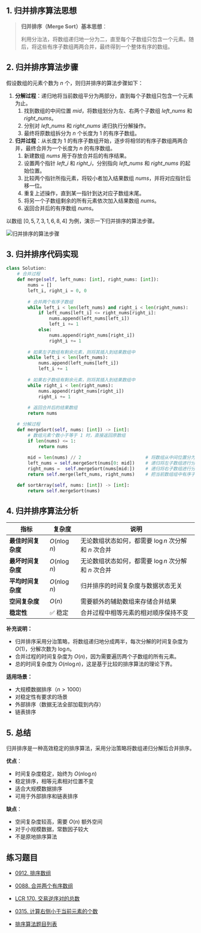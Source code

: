 ## 1. 归并排序算法思想

> **归并排序（Merge Sort）基本思想**：
>
> 利用分治法，将数组递归地一分为二，直至每个子数组只包含一个元素。随后，将这些有序子数组两两合并，最终得到一个整体有序的数组。

## 2. 归并排序算法步骤

假设数组的元素个数为 $n$ 个，则归并排序的算法步骤如下：

1. **分解过程**：递归地将当前数组平分为两部分，直到每个子数组只包含一个元素为止。
   1. 找到数组的中间位置 $mid$，将数组划分为左、右两个子数组 $left\_nums$ 和 $right\_nums$。
   2. 分别对 $left\_nums$ 和 $right\_nums$ 递归执行分解操作。
   3. 最终将原数组拆分为 $n$ 个长度为 $1$ 的有序子数组。
2. **归并过程**：从长度为 $1$ 的有序子数组开始，逐步将相邻的有序子数组两两合并，最终合并为一个长度为 $n$ 的有序数组。
   1. 新建数组 $nums$ 用于存放合并后的有序结果。
   2. 设置两个指针 $left\_i$ 和 $right\_i$，分别指向 $left\_nums$ 和 $right\_nums$ 的起始位置。
   3. 比较两个指针所指元素，将较小者加入结果数组 $nums$，并将对应指针后移一位。
   4. 重复上述操作，直到某一指针到达对应子数组末尾。
   5. 将另一个子数组剩余的所有元素依次加入结果数组 $nums$。
   6. 返回合并后的有序数组 $nums$。

以数组 $[0, 5, 7, 3, 1, 6, 8, 4]$ 为例，演示一下归并排序的算法步骤。

![归并排序的算法步骤](http://qcdn.itcharge.cn/images/20230817103814.png)

## 3. 归并排序代码实现

```python
class Solution:
    # 合并过程
    def merge(self, left_nums: [int], right_nums: [int]):
        nums = []
        left_i, right_i = 0, 0
        
        # 合并两个有序子数组
        while left_i < len(left_nums) and right_i < len(right_nums):
            if left_nums[left_i] <= right_nums[right_i]:
                nums.append(left_nums[left_i])
                left_i += 1
            else:
                nums.append(right_nums[right_i])
                right_i += 1
        
        # 如果左子数组有剩余元素，则将其插入到结果数组中
        while left_i < len(left_nums):
            nums.append(left_nums[left_i])
            left_i += 1
        
        # 如果右子数组有剩余元素，则将其插入到结果数组中
        while right_i < len(right_nums):
            nums.append(right_nums[right_i])
            right_i += 1
        
        # 返回合并后的结果数组
        return nums

    # 分解过程
    def mergeSort(self, nums: [int]) -> [int]:
        # 数组元素个数小于等于 1 时，直接返回原数组
        if len(nums) <= 1:
            return nums
        
        mid = len(nums) // 2                        # 将数组从中间位置分为左右两个数组
        left_nums = self.mergeSort(nums[0: mid])    # 递归将左子数组进行分解和排序
        right_nums =  self.mergeSort(nums[mid:])    # 递归将右子数组进行分解和排序
        return self.merge(left_nums, right_nums)    # 把当前数组组中有序子数组逐层向上，进行两两合并

    def sortArray(self, nums: [int]) -> [int]:
        return self.mergeSort(nums)
```

## 4. 归并排序算法分析

| 指标 | 复杂度 | 说明 |
|------|--------|------|
| **最佳时间复杂度** | $O(n \log n)$ | 无论数组状态如何，都需要 $\log n$ 次分解和 $n$ 次合并 |
| **最坏时间复杂度** | $O(n \log n)$ | 无论数组状态如何，都需要 $\log n$ 次分解和 $n$ 次合并 |
| **平均时间复杂度** | $O(n \log n)$ | 归并排序的时间复杂度与数据状态无关 |
| **空间复杂度** | $O(n)$ | 需要额外的辅助数组来存储合并结果 |
| **稳定性** | ✅ 稳定 | 合并过程中相等元素的相对顺序保持不变 |

**补充说明：**
- 归并排序采用分治策略，将数组递归地分成两半，每次分解的时间复杂度为 $O(1)$，分解次数为 $\log n$。
- 合并过程的时间复杂度为 $O(n)$，因为需要遍历两个子数组的所有元素。
- 总的时间复杂度为 $O(n \log n)$，这是基于比较的排序算法的理论下界。

**适用场景：**
- 大规模数据排序（$n > 1000$）
- 对稳定性有要求的场景
- 外部排序（数据无法全部加载到内存）
- 链表排序

## 5. 总结

归并排序是一种高效稳定的排序算法，采用分治策略将数组递归分解后合并排序。

**优点**：
- 时间复杂度稳定，始终为 $O(n \log n)$
- 稳定排序，相等元素相对位置不变
- 适合大规模数据排序
- 可用于外部排序和链表排序

**缺点**：
- 空间复杂度较高，需要 $O(n)$ 额外空间
- 对于小规模数据，常数因子较大
- 不是原地排序算法


## 练习题目

- [0912. 排序数组](https://github.com/ITCharge/AlgoNote/tree/main/docs/solutions/0900-0999/sort-an-array.md)
- [0088. 合并两个有序数组](https://github.com/ITCharge/AlgoNote/tree/main/docs/solutions/0001-0099/merge-sorted-array.md)
- [LCR 170. 交易逆序对的总数](https://github.com/ITCharge/AlgoNote/tree/main/docs/solutions/LCR/shu-zu-zhong-de-ni-xu-dui-lcof.md)
- [0315. 计算右侧小于当前元素的个数](https://github.com/ITCharge/AlgoNote/tree/main/docs/solutions/0300-0399/count-of-smaller-numbers-after-self.md)

- [排序算法题目列表](https://github.com/ITCharge/AlgoNote/tree/main/docs/00_preface/00_06_categories_list.md#%E6%8E%92%E5%BA%8F%E7%AE%97%E6%B3%95%E9%A2%98%E7%9B%AE)